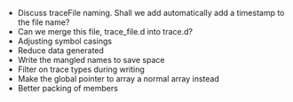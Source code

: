 - Discuss traceFile naming. Shall we add automatically add a timestamp to the file name?
- Can we merge this file, trace_file.d into trace.d?
- Adjusting symbol casings
- Reduce data generated
- Write the mangled names to save space
- Filter on trace types during writing
- Make the global pointer to array a normal array instead
- Better packing of members
